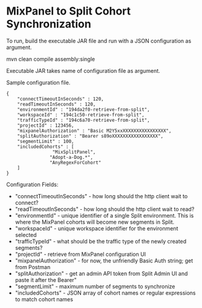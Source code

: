 # MixPanel to Split Cohort Synchronization

To run, build the executable JAR file and run with a JSON configuration as argument.

mvn clean compile assembly:single

Executable JAR takes name of configuration file as argument.

Sample configuration file.
```
{
	"connectTimeoutInSeconds" : 120,
	"readTimeoutInSeconds" : 120,
	"environmentId" : "194da2f0-retrieve-from-split",
	"workspaceId" : "194c1c50-retrieve-from-split",
	"trafficTypeId" : "194c6a70-retrieve-from-split",
	"projectId" : 123456,
	"mixpanelAuthorization" : "Basic M2Y5xxXXXXXXXXXXXXXXXX",
	"splitAuthorization" : "Bearer s89oXXXXXXXXXXXXXXXXX",
	"segmentLimit" : 100,
	"includedCohorts" : [
                 "MixSplitPanel",
                "Adopt-a-Dog.*",
                "AnyRegexForCohort"
	]
}
```
Configuration Fields:

* "connectTimeoutInSeconds" - how long should the http client wait to connect?
* "readTimeoutInSeconds" - how long should the http client wait to read?
* "environmentId" - unique identifier of a single Split environment.  This is where the MixPanel cohorts will become new segments in Split.
* "workspaceId" - unique workspace identifier for the environment selected
* "trafficTypeId" - what should be the traffic type of the newly created segments?
* "projectId" - retrieve from MixPanel configuration UI
* "mixpanelAuthorization" - for now, the unfriendly Basic Auth string; get from Postman
* "splitAuthorization" - get an admin API token from Split Admin UI and paste it after the Bearer"
* "segmentLimit" - maximum number of segments to synchronize
* "includedCohorts" - JSON array of cohort names or regular expressions to match cohort names

